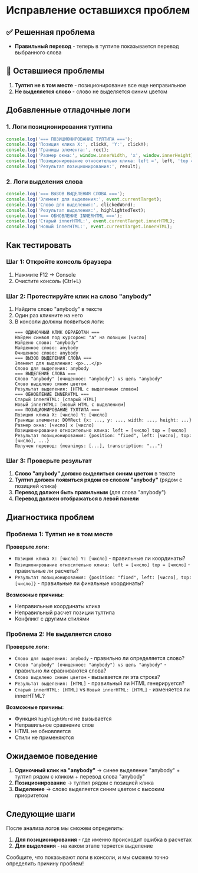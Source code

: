 # Исправление оставшихся проблем

## ✅ Решенная проблема
- **Правильный перевод** - теперь в тултипе показывается перевод выбранного слова

## 🔧 Оставшиеся проблемы
1. **Тултип не в том месте** - позиционирование все еще неправильное
2. **Не выделяется слово** - слово не выделяется синим цветом

## Добавленные отладочные логи

### 1. Логи позиционирования тултипа
```javascript
console.log('=== ПОЗИЦИОНИРОВАНИЕ ТУЛТИПА ===');
console.log('Позиция клика X:', clickX, 'Y:', clickY);
console.log('Границы элемента:', rect);
console.log('Размер окна:', window.innerWidth, 'x', window.innerHeight);
console.log('Позиционирование относительно клика: left =', left, 'top =', top);
console.log('Результат позиционирования:', result);
```

### 2. Логи выделения слова
```javascript
console.log('=== ВЫЗОВ ВЫДЕЛЕНИЯ СЛОВА ===');
console.log('Элемент для выделения:', event.currentTarget);
console.log('Слово для выделения:', clickedWord);
console.log('Результат выделения:', highlightedText);
console.log('=== ОБНОВЛЕНИЕ INNERHTML ===');
console.log('Старый innerHTML:', event.currentTarget.innerHTML);
console.log('Новый innerHTML:', event.currentTarget.innerHTML);
```

## Как тестировать

### Шаг 1: Откройте консоль браузера
1. Нажмите F12 → Console
2. Очистите консоль (Ctrl+L)

### Шаг 2: Протестируйте клик на слово "anybody"
1. Найдите слово "anybody" в тексте
2. Один раз кликните на него
3. В консоли должны появиться логи:
   ```
   === ОДИНОЧНЫЙ КЛИК ОБРАБОТАН ===
   Найден символ под курсором: "a" на позиции [число]
   Найдено слово: "anybody"
   Найденное слово: anybody
   Очищенное слово: anybody
   === ВЫЗОВ ВЫДЕЛЕНИЯ СЛОВА ===
   Элемент для выделения: <p>...</p>
   Слово для выделения: anybody
   === ВЫДЕЛЕНИЕ СЛОВА ===
   Слово "anybody" (очищенное: "anybody") vs цель "anybody"
   Слово выделено синим цветом
   Результат выделения: [HTML с выделенным словом]
   === ОБНОВЛЕНИЕ INNERHTML ===
   Старый innerHTML: [старый HTML]
   Новый innerHTML: [новый HTML с выделением]
   === ПОЗИЦИОНИРОВАНИЕ ТУЛТИПА ===
   Позиция клика X: [число] Y: [число]
   Границы элемента: DOMRect {x: ..., y: ..., width: ..., height: ...}
   Размер окна: [число] x [число]
   Позиционирование относительно клика: left = [число] top = [число]
   Результат позиционирования: {position: "fixed", left: [число], top: [число], ...}
   Получен перевод: {meanings: [...], transcription: "..."}
   ```

### Шаг 3: Проверьте результат
1. **Слово "anybody" должно выделиться синим цветом** в тексте
2. **Тултип должен появиться рядом со словом "anybody"** (рядом с позицией клика)
3. **Перевод должен быть правильным** (для слова "anybody")
4. **Перевод должен отображаться в левой панели**

## Диагностика проблем

### Проблема 1: Тултип не в том месте

**Проверьте логи:**
- `Позиция клика X: [число] Y: [число]` - правильные ли координаты?
- `Позиционирование относительно клика: left = [число] top = [число]` - правильные ли расчеты?
- `Результат позиционирования: {position: "fixed", left: [число], top: [число]}` - правильные ли финальные координаты?

**Возможные причины:**
- Неправильные координаты клика
- Неправильный расчет позиции тултипа
- Конфликт с другими стилями

### Проблема 2: Не выделяется слово

**Проверьте логи:**
- `Слово для выделения: anybody` - правильно ли определяется слово?
- `Слово "anybody" (очищенное: "anybody") vs цель "anybody"` - правильно ли сравниваются слова?
- `Слово выделено синим цветом` - вызывается ли эта строка?
- `Результат выделения: [HTML]` - правильный ли HTML генерируется?
- `Старый innerHTML: [HTML]` vs `Новый innerHTML: [HTML]` - изменяется ли innerHTML?

**Возможные причины:**
- Функция `highlightWord` не вызывается
- Неправильное сравнение слов
- HTML не обновляется
- Стили не применяются

## Ожидаемое поведение

1. **Одиночный клик на "anybody"** → синее выделение "anybody" + тултип рядом с кликом + перевод слова "anybody"
2. **Позиционирование** → тултип рядом с позицией клика
3. **Выделение** → слово выделяется синим цветом с высоким приоритетом

## Следующие шаги

После анализа логов мы сможем определить:
1. **Для позиционирования** - где именно происходит ошибка в расчетах
2. **Для выделения** - на каком этапе теряется выделение

Сообщите, что показывают логи в консоли, и мы сможем точно определить причину проблем!
